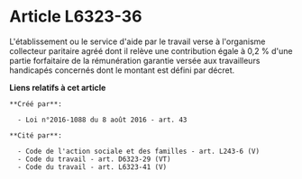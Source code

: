 # Article L6323-36

L'établissement ou le service d'aide par le travail verse à l'organisme collecteur paritaire agréé dont il relève une
contribution égale à 0,2 % d'une partie forfaitaire de la rémunération garantie versée aux travailleurs handicapés concernés
dont le montant est défini par décret.

**Liens relatifs à cet article**

	**Créé par**:

	  - Loi n°2016-1088 du 8 août 2016 - art. 43

	**Cité par**:

	  - Code de l'action sociale et des familles - art. L243-6 (V)
	  - Code du travail - art. D6323-29 (VT)
	  - Code du travail - art. L6323-41 (V)
